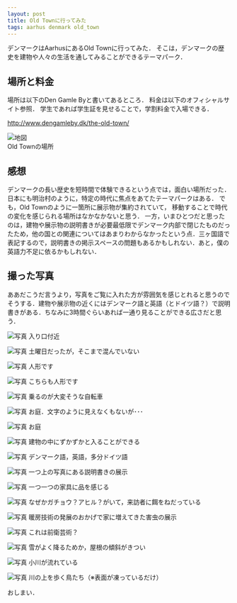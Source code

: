 ```yaml
---
layout: post
title: Old Townに行ってみた
tags: aarhus denmark old_town
---
```


デンマークはAarhusにあるOld Townに行ってみた．
そこは，デンマークの歴史を建物や人々の生活を通してみることができるテーマパーク．

<!--more-->

## 場所と料金
場所は以下のDen Gamle Byと書いてあるところ．
料金は以下のオフィシャルサイト参照．
学生であれば学生証を見せることで，学割料金で入場できる．

<http://www.dengamleby.dk/the-old-town/>

![地図](/assets/img/location_of_old_town.jpg)  
Old Townの場所

## 感想
デンマークの長い歴史を短時間で体験できるという点では，面白い場所だった．
日本にも明治村のように，特定の時代に焦点をあてたテーマパークはある．
でも，Old Townのように一箇所に展示物が集約されていて，
移動することで時代の変化を感じられる場所はなかなかないと思う．
一方，いまひとつだと思ったのは，建物や展示物の説明書きが必要最低限でデンマーク内部で閉じたものだったため，他の国との関連についてはあまりわからなかったという点．三ヶ国語で表記するので，説明書きの掲示スペースの問題もあるかもしれない．あと，僕の英語力不足に依るかもしれない．

## 撮った写真
ああだこうだ言うより，写真をご覧に入れた方が雰囲気を感じとれると思うのでそうする．建物や展示物の近くにはデンマーク語と英語（とドイツ語？）で説明書きがある．ちなみに3時間ぐらいあれば一通り見ることができる広さだと思う．

![写真](/assets/img/20160213_123206.jpg)
入り口付近

![写真](/assets/img/20160213_123214.jpg)
土曜日だったが，そこまで混んでいない

![写真](/assets/img/20160213_123252.jpg)
人形です

![写真](/assets/img/20160213_123314.jpg)
こちらも人形です

![写真](/assets/img/20160213_123628.jpg)
乗るのが大変そうな自転車

![写真](/assets/img/20160213_131346.jpg)
お庭．文字のように見えなくもないが･･･

![写真](/assets/img/20160213_131350.jpg)
お庭

![写真](/assets/img/20160213_131625.jpg)
建物の中にずかずかと入ることができる

![写真](/assets/img/20160213_131746.jpg)
デンマーク語，英語，多分ドイツ語

![写真](/assets/img/20160213_131756.jpg)
一つ上の写真にある説明書きの展示

![写真](/assets/img/20160213_131825.jpg)
一つ一つの家具に品を感じる

![写真](/assets/img/20160213_132353.jpg)
なぜかガチョウ？アヒル？がいて，来訪者に餌をねだっている

![写真](/assets/img/20160213_140624.jpg)
暖房技術の発展のおかげで家に増えてきた害虫の展示

![写真](/assets/img/20160213_140631.jpg)
これは前衛芸術？

![写真](/assets/img/20160213_142830.jpg)
雪がよく降るためか，屋根の傾斜がきつい

![写真](/assets/img/20160213_142835.jpg)
小川が流れている

![写真](/assets/img/20160213_150340.jpg)
川の上を歩く鳥たち（※表面が凍っているだけ）

おしまい．



